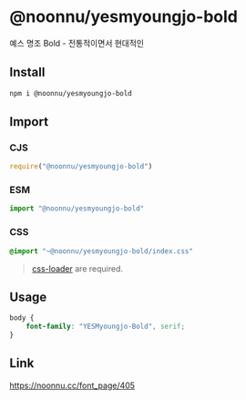# @noonnu/yesmyoungjo-bold
예스 명조 Bold - 전통적이면서 현대적인

## Install
```sh
npm i @noonnu/yesmyoungjo-bold
```
## Import
### CJS
```js
require("@noonnu/yesmyoungjo-bold")
```
### ESM
```js
import "@noonnu/yesmyoungjo-bold"
```
### CSS 
```css
@import "~@noonnu/yesmyoungjo-bold/index.css"
```
> [css-loader](https://github.com/webpack-contrib/css-loader) are required.

## Usage
```css
body {
    font-family: "YESMyoungjo-Bold", serif;
}
```

## Link
https://noonnu.cc/font_page/405